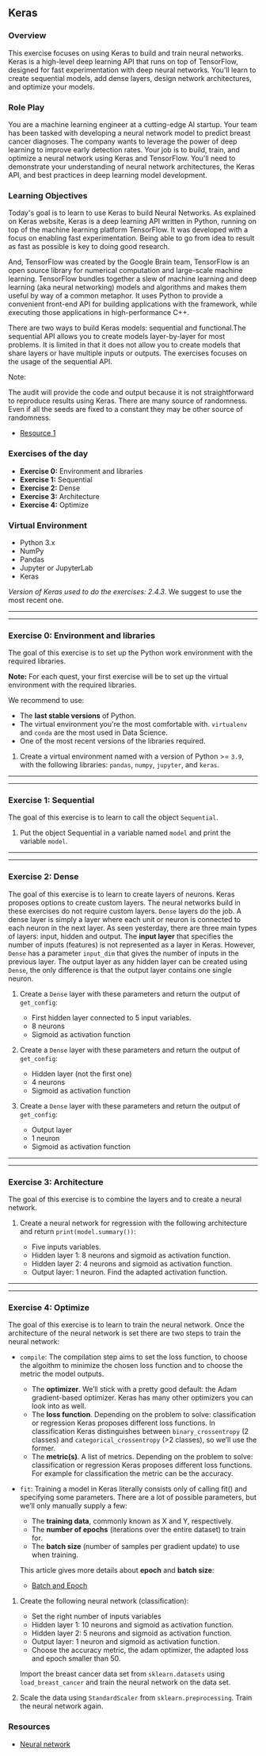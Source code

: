 ## Keras

### Overview

This exercise focuses on using Keras to build and train neural networks. Keras is a high-level deep learning API that runs on top of TensorFlow, designed for fast experimentation with deep neural networks. You'll learn to create sequential models, add dense layers, design network architectures, and optimize your models.

### Role Play

You are a machine learning engineer at a cutting-edge AI startup. Your team has been tasked with developing a neural network model to predict breast cancer diagnoses. The company wants to leverage the power of deep learning to improve early detection rates. Your job is to build, train, and optimize a neural network using Keras and TensorFlow. You'll need to demonstrate your understanding of neural network architectures, the Keras API, and best practices in deep learning model development.

### Learning Objectives

Today's goal is to learn to use Keras to build Neural Networks. As explained on Keras website, Keras is a deep learning API written in Python, running on top of the machine learning platform TensorFlow. It was developed with a focus on enabling fast experimentation. Being able to go from idea to result as fast as possible is key to doing good research.

And, TensorFlow was created by the Google Brain team, TensorFlow is an open source library for numerical computation and large-scale machine learning. TensorFlow bundles together a slew of machine learning and deep learning (aka neural networking) models and algorithms and makes them useful by way of a common metaphor. It uses Python to provide a convenient front-end API for building applications with the framework, while executing those applications in high-performance C++.

There are two ways to build Keras models: sequential and functional.The sequential API allows you to create models layer-by-layer for most problems. It is limited in that it does not allow you to create models that share layers or have multiple inputs or outputs. The exercises focuses on the usage of the sequential API.

Note:

The audit will provide the code and output because it is not straightforward to reproduce results using Keras. There are many source of randomness. Even if all the seeds are fixed to a constant they may be other source of randomness.

- [Resource 1](https://machinelearningmastery.com/reproducible-results-neural-networks-keras/)

### Exercises of the day

- **Exercise 0:** Environment and libraries
- **Exercise 1:** Sequential
- **Exercise 2:** Dense
- **Exercise 3:** Architecture
- **Exercise 4:** Optimize

### Virtual Environment

- Python 3.x
- NumPy
- Pandas
- Jupyter or JupyterLab
- Keras

_Version of Keras used to do the exercises: 2.4.3_.
We suggest to use the most recent one.

---

---

### Exercise 0: Environment and libraries

The goal of this exercise is to set up the Python work environment with the required libraries.

**Note:** For each quest, your first exercise will be to set up the virtual environment with the required libraries.

We recommend to use:

- The **last stable versions** of Python.
- The virtual environment you're the most comfortable with. `virtualenv` and `conda` are the most used in Data Science.
- One of the most recent versions of the libraries required.

1. Create a virtual environment named with a version of Python >= `3.9`, with the following libraries: `pandas`, `numpy`, `jupyter`, and `keras`.

---

---

### Exercise 1: Sequential

The goal of this exercise is to learn to call the object `Sequential`.

1. Put the object Sequential in a variable named `model` and print the variable `model`.

---

---

### Exercise 2: Dense

The goal of this exercise is to learn to create layers of neurons. Keras proposes options to create custom layers. The neural networks build in these exercises do not require custom layers. `Dense` layers do the job. A dense layer is simply a layer where each unit or neuron is connected to each neuron in the next layer. As seen yesterday, there are three main types of layers: input, hidden and output. The **input layer** that specifies the number of inputs (features) is not represented as a layer in Keras. However, `Dense` has a parameter `input_dim` that gives the number of inputs in the previous layer. The output layer as any hidden layer can be created using `Dense`, the only difference is that the output layer contains one single neuron.

1. Create a `Dense` layer with these parameters and return the output of `get_config`:

   - First hidden layer connected to 5 input variables.
   - 8 neurons
   - Sigmoid as activation function

2. Create a `Dense` layer with these parameters and return the output of `get_config`:

   - Hidden layer (not the first one)
   - 4 neurons
   - Sigmoid as activation function

3. Create a `Dense` layer with these parameters and return the output of `get_config`:

   - Output layer
   - 1 neuron
   - Sigmoid as activation function

---

---

### Exercise 3: Architecture

The goal of this exercise is to combine the layers and to create a neural network.

1. Create a neural network for regression with the following architecture and return `print(model.summary())`:

   - Five inputs variables.
   - Hidden layer 1: 8 neurons and sigmoid as activation function.
   - Hidden layer 2: 4 neurons and sigmoid as activation function.
   - Output layer: 1 neuron. Find the adapted activation function.

---

---

### Exercise 4: Optimize

The goal of this exercise is to learn to train the neural network. Once the architecture of the neural network is set there are two steps to train the neural network:

- `compile`: The compilation step aims to set the loss function, to choose the algoithm to minimize the chosen loss function and to choose the metric the model outputs.

  - The **optimizer**. We’ll stick with a pretty good default: the Adam gradient-based optimizer. Keras has many other optimizers you can look into as well.
  - The **loss function**. Depending on the problem to solve: classification or regression Keras proposes different loss functions. In classification Keras distinguishes between `binary_crossentropy` (2 classes) and `categorical_crossentropy` (>2 classes), so we’ll use the former.
  - The **metric(s)**. A list of metrics. Depending on the problem to solve: classification or regression Keras proposes different loss functions. For example for classification the metric can be the accuracy.

- `fit`: Training a model in Keras literally consists only of calling fit() and specifying some parameters. There are a lot of possible parameters, but we’ll only manually supply a few:

  - The **training data**, commonly known as X and Y, respectively.
  - The **number of epochs** (iterations over the entire dataset) to train for.
  - The **batch size** (number of samples per gradient update) to use when training.

  This article gives more details about **epoch** and **batch size**:

  - [Batch and Epoch](https://machinelearningmastery.com/difference-between-a-batch-and-an-epoch/)

1. Create the following neural network (classification):

   - Set the right number of inputs variables
   - Hidden layer 1: 10 neurons and sigmoid as activation function.
   - Hidden layer 2: 5 neurons and sigmoid as activation function.
   - Output layer: 1 neuron and sigmoid as activation function.
   - Choose the accuracy metric, the adam optimizer, the adapted loss and epoch smaller than 50.

   Import the breast cancer data set from `sklearn.datasets` using `load_breast_cancer` and train the neural network on the data set.

2. Scale the data using `StandardScaler` from `sklearn.preprocessing`. Train the neural network again.

### Resources

- [Neural network](https://machinelearningmastery.com/tutorial-first-neural-network-python-keras/)
